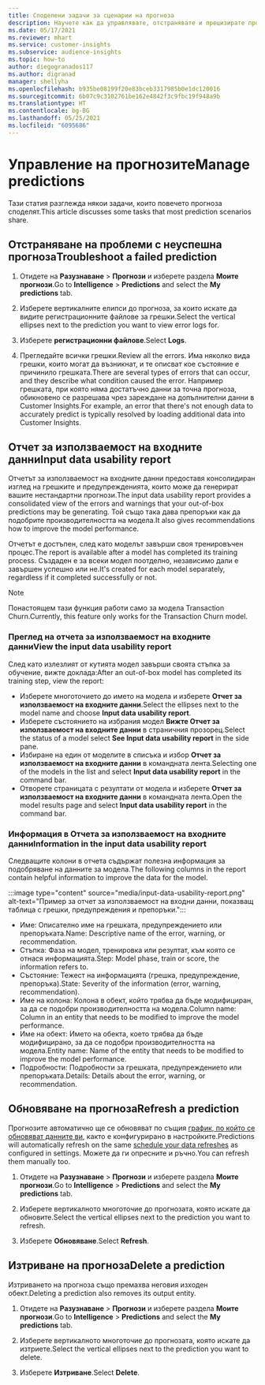 ```yaml
---
title: Споделени задачи за сценарии на прогноза
description: Научете как да управлявате, отстранявате и прецизирате прогнози.
ms.date: 05/17/2021
ms.reviewer: mhart
ms.service: customer-insights
ms.subservice: audience-insights
ms.topic: how-to
author: diegogranados117
ms.author: digranad
manager: shellyha
ms.openlocfilehash: b935be08199f20e83bceb3317985b0e1dc120016
ms.sourcegitcommit: 6b07c9c3102761be162e4842f3c9fbc19f948a9b
ms.translationtype: HT
ms.contentlocale: bg-BG
ms.lasthandoff: 05/25/2021
ms.locfileid: "6095686"
---
```

# <a name="manage-predictions"></a><span data-ttu-id="8e05f-103">Управление на прогнозите</span><span class="sxs-lookup"><span data-stu-id="8e05f-103">Manage predictions</span></span>

<span data-ttu-id="8e05f-104">Тази статия разглежда някои задачи, които повечето прогноза споделят.</span><span class="sxs-lookup"><span data-stu-id="8e05f-104">This article discusses some tasks that most prediction scenarios share.</span></span>

## <a name="troubleshoot-a-failed-prediction"></a><span data-ttu-id="8e05f-105">Отстраняване на проблеми с неуспешна прогноза</span><span class="sxs-lookup"><span data-stu-id="8e05f-105">Troubleshoot a failed prediction</span></span>

1. <span data-ttu-id="8e05f-106">Отидете на **Разузнаване** > **Прогнози** и изберете раздела **Моите прогнози**.</span><span class="sxs-lookup"><span data-stu-id="8e05f-106">Go to **Intelligence** > **Predictions** and select the **My predictions** tab.</span></span>

1. <span data-ttu-id="8e05f-107">Изберете вертикалните елипси до прогноза, за които искате да видите регистрационните файлове за грешки.</span><span class="sxs-lookup"><span data-stu-id="8e05f-107">Select the vertical ellipses next to the prediction you want to view error logs for.</span></span>

1. <span data-ttu-id="8e05f-108">Изберете **регистрационни файлове**.</span><span class="sxs-lookup"><span data-stu-id="8e05f-108">Select **Logs**.</span></span>

1. <span data-ttu-id="8e05f-109">Прегледайте всички грешки.</span><span class="sxs-lookup"><span data-stu-id="8e05f-109">Review all the errors.</span></span> <span data-ttu-id="8e05f-110">Има няколко вида грешки, които могат да възникнат, и те описват кое състояние е причинило грешката.</span><span class="sxs-lookup"><span data-stu-id="8e05f-110">There are several types of errors that can occur, and they describe what condition caused the error.</span></span> <span data-ttu-id="8e05f-111">Например грешката, при която няма достатъчно данни за точна прогноза, обикновено се разрешава чрез зареждане на допълнителни данни в Customer Insights.</span><span class="sxs-lookup"><span data-stu-id="8e05f-111">For example, an error that there's not enough data to accurately predict is typically resolved by loading additional data into Customer Insights.</span></span>

## <a name="input-data-usability-report"></a><span data-ttu-id="8e05f-112">Отчет за използваемост на входните данни</span><span class="sxs-lookup"><span data-stu-id="8e05f-112">Input data usability report</span></span>

<span data-ttu-id="8e05f-113">Отчетът за използваемост на входните данни предоставя консолидиран изглед на грешките и предупрежденията, които може да генерират вашите нестандартни прогнози.</span><span class="sxs-lookup"><span data-stu-id="8e05f-113">The input data usability report provides a consolidated view of the errors and warnings that your out-of-box predictions may be generating.</span></span> <span data-ttu-id="8e05f-114">Той също така дава препоръки как да подобрите производителността на модела.</span><span class="sxs-lookup"><span data-stu-id="8e05f-114">It also gives recommendations how to improve the model performance.</span></span>

<span data-ttu-id="8e05f-115">Отчетът е достъпен, след като моделът завърши своя тренировъчен процес.</span><span class="sxs-lookup"><span data-stu-id="8e05f-115">The report is available after a model has completed its training process.</span></span> <span data-ttu-id="8e05f-116">Създаден е за всеки модел поотделно, независимо дали е завършен успешно или не.</span><span class="sxs-lookup"><span data-stu-id="8e05f-116">It's created for each model separately, regardless if it completed successfully or not.</span></span>

> [!NOTE]
> <span data-ttu-id="8e05f-117">Понастоящем тази функция работи само за модела Transaction Churn.</span><span class="sxs-lookup"><span data-stu-id="8e05f-117">Currently, this feature only works for the Transaction Churn model.</span></span>

### <a name="view-the-input-data-usability-report"></a><span data-ttu-id="8e05f-118">Преглед на отчета за използваемост на входните данни</span><span class="sxs-lookup"><span data-stu-id="8e05f-118">View the input data usability report</span></span>

<span data-ttu-id="8e05f-119">След като излезлият от кутията модел завърши своята стъпка за обучение, вижте доклада:</span><span class="sxs-lookup"><span data-stu-id="8e05f-119">After an out-of-box model has completed its training step, view the report:</span></span>
- <span data-ttu-id="8e05f-120">Изберете многоточието до името на модела и изберете **Отчет за използваемост на входните данни**.</span><span class="sxs-lookup"><span data-stu-id="8e05f-120">Select the ellipses next to the model name and choose **Input data usability report**.</span></span>
- <span data-ttu-id="8e05f-121">Изберете състоянието на избрания модел **Вижте Отчет за използваемост на входните данни** в страничния прозорец.</span><span class="sxs-lookup"><span data-stu-id="8e05f-121">Select the status of a model select **See Input data usability report** in the side pane.</span></span>
- <span data-ttu-id="8e05f-122">Избиране на един от моделите в списъка и избор **Отчет за използваемост на входните данни** в командната лента.</span><span class="sxs-lookup"><span data-stu-id="8e05f-122">Selecting one of the models in the list and select **Input data usability report** in the command bar.</span></span>
- <span data-ttu-id="8e05f-123">Отворете страницата с резултати от модела и изберете **Отчет за използваемост на входните данни** в командната лента.</span><span class="sxs-lookup"><span data-stu-id="8e05f-123">Open the model results page and select **Input data usability report** in the command bar.</span></span>

### <a name="information-in-the-input-data-usability-report"></a><span data-ttu-id="8e05f-124">Информация в Отчета за използваемост на входните данни</span><span class="sxs-lookup"><span data-stu-id="8e05f-124">Information in the input data usability report</span></span>

<span data-ttu-id="8e05f-125">Следващите колони в отчета съдържат полезна информация за подобряване на данните за модела.</span><span class="sxs-lookup"><span data-stu-id="8e05f-125">The following columns in the report contain helpful information to improve the data for the model.</span></span>

:::image type="content" source="media/input-data-usability-report.png" alt-text="Пример за отчет за използваемост на входни данни, показващ таблица с грешки, предупреждения и препоръки.":::

- <span data-ttu-id="8e05f-127">Име: Описателно име на грешката, предупреждението или препоръката.</span><span class="sxs-lookup"><span data-stu-id="8e05f-127">Name: Descriptive name of the error, warning, or recommendation.</span></span>
- <span data-ttu-id="8e05f-128">Стъпка: Фаза на модел, тренировка или резултат, към която се отнася информацията.</span><span class="sxs-lookup"><span data-stu-id="8e05f-128">Step: Model phase, train or score, the information refers to.</span></span>
- <span data-ttu-id="8e05f-129">Състояние: Тежест на информацията (грешка, предупреждение, препоръка).</span><span class="sxs-lookup"><span data-stu-id="8e05f-129">State: Severity of the information (error, warning, recommendation).</span></span>
- <span data-ttu-id="8e05f-130">Име на колона: Колона в обект, който трябва да бъде модифициран, за да се подобри производителността на модела.</span><span class="sxs-lookup"><span data-stu-id="8e05f-130">Column name: Column in an entity that needs to be modified to improve the model performance.</span></span>
- <span data-ttu-id="8e05f-131">Име на обект: Името на обекта, което трябва да бъде модифицирано, за да се подобри производителността на модела.</span><span class="sxs-lookup"><span data-stu-id="8e05f-131">Entity name: Name of the entity that needs to be modified to improve the model performance.</span></span>
- <span data-ttu-id="8e05f-132">Подробности: Подробности за грешката, предупреждението или препоръката.</span><span class="sxs-lookup"><span data-stu-id="8e05f-132">Details: Details about the error, warning, or recommendation.</span></span>

## <a name="refresh-a-prediction"></a><span data-ttu-id="8e05f-133">Обновяване на прогноза</span><span class="sxs-lookup"><span data-stu-id="8e05f-133">Refresh a prediction</span></span>

<span data-ttu-id="8e05f-134">Прогнозите автоматично ще се обновяват по същия [график, по който се обновяват данните ви](system.md#schedule-tab), както е конфигурирано в настройките.</span><span class="sxs-lookup"><span data-stu-id="8e05f-134">Predictions will automatically refresh on the same [schedule your data refreshes](system.md#schedule-tab) as configured in settings.</span></span> <span data-ttu-id="8e05f-135">Можете да ги опресните и ръчно.</span><span class="sxs-lookup"><span data-stu-id="8e05f-135">You can refresh them manually too.</span></span>

1. <span data-ttu-id="8e05f-136">Отидете на **Разузнаване** > **Прогнози** и изберете раздела **Моите прогнози**.</span><span class="sxs-lookup"><span data-stu-id="8e05f-136">Go to **Intelligence** > **Predictions** and select the **My predictions** tab.</span></span>

1. <span data-ttu-id="8e05f-137">Изберете вертикалното многоточие до прогнозата, която искате да обновите.</span><span class="sxs-lookup"><span data-stu-id="8e05f-137">Select the vertical ellipses next to the prediction you want to refresh.</span></span>

1. <span data-ttu-id="8e05f-138">Изберете **Обновяване**.</span><span class="sxs-lookup"><span data-stu-id="8e05f-138">Select **Refresh**.</span></span>

## <a name="delete-a-prediction"></a><span data-ttu-id="8e05f-139">Изтриване на прогноза</span><span class="sxs-lookup"><span data-stu-id="8e05f-139">Delete a prediction</span></span>

<span data-ttu-id="8e05f-140">Изтриването на прогноза също премахва неговия изходен обект.</span><span class="sxs-lookup"><span data-stu-id="8e05f-140">Deleting a prediction also removes its output entity.</span></span>

1. <span data-ttu-id="8e05f-141">Отидете на **Разузнаване** > **Прогнози** и изберете раздела **Моите прогнози**.</span><span class="sxs-lookup"><span data-stu-id="8e05f-141">Go to **Intelligence** > **Predictions** and select the **My predictions** tab.</span></span>

1. <span data-ttu-id="8e05f-142">Изберете вертикалното многоточие до прогнозата, която искате да изтриете.</span><span class="sxs-lookup"><span data-stu-id="8e05f-142">Select the vertical ellipses next to the prediction you want to delete.</span></span>

1. <span data-ttu-id="8e05f-143">Изберете **Изтриване**.</span><span class="sxs-lookup"><span data-stu-id="8e05f-143">Select **Delete**.</span></span>
